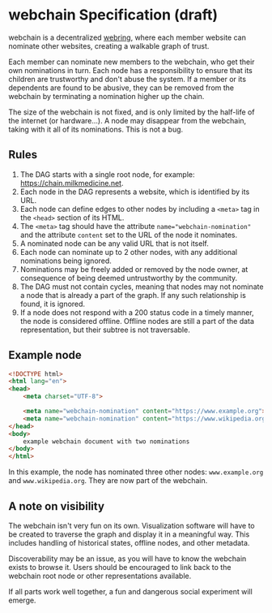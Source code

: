 # webchain Specification (draft)

webchain is a decentralized [webring](https://en.wikipedia.org/wiki/Webring),
where each member website can nominate other websites, creating a walkable graph
of trust.

Each member can nominate new members to the webchain, who get their own
nominations in turn. Each node has a responsibility to ensure that its children
are trustworthy and don't abuse the system. If a member or its dependents are
found to be abusive, they can be removed from the webchain by terminating a
nomination higher up the chain.

The size of the webchain is not fixed, and is only limited by the half-life of
the internet (or hardware...). A node may disappear from the webchain, taking
with it all of its nominations. This is not a bug.

## Rules

1. The DAG starts with a single root node, for example:
   https://chain.milkmedicine.net.
2. Each node in the DAG represents a website, which is identified by its URL.
3. Each node can define edges to other nodes by including a `<meta>` tag in the
   `<head>` section of its HTML.
4. The `<meta>` tag should have the attribute `name="webchain-nomination"` and
   the attribute `content` set to the URL of the node it nominates.
5. A nominated node can be any valid URL that is not itself.
6. Each node can nominate up to 2 other nodes, with any additional nominations
   being ignored.
7. Nominations may be freely added or removed by the node owner, at consequence
   of being deemed untrustworthy by the community.
8. The DAG must not contain cycles, meaning that nodes may not nominate a node
   that is already a part of the graph. If any such relationship is found, it is
   ignored.
9. If a node does not respond with a 200 status code in a timely manner, the
   node is considered offline. Offline nodes are still a part of the data
   representation, but their subtree is not traversable.

## Example node

```html
<!DOCTYPE html>
<html lang="en">
<head>
	<meta charset="UTF-8">

	<meta name="webchain-nomination" content="https://www.example.org">
	<meta name="webchain-nomination" content="https://www.wikipedia.org">
</head>
<body>
	example webchain document with two nominations
</body>
</html>
```

In this example, the node has nominated three other nodes: `www.example.org` and
`www.wikipedia.org`. They are now part of the webchain.

## A note on visibility

The webchain isn't very fun on its own. Visualization software will have to be
created to traverse the graph and display it in a meaningful way. This includes
handling of historical states, offline nodes, and other metadata.

Discoverability may be an issue, as you will have to know the webchain exists to
browse it. Users should be encouraged to link back to the webchain root node or
other representations available.

If all parts work well together, a fun and dangerous social experiment will
emerge.
